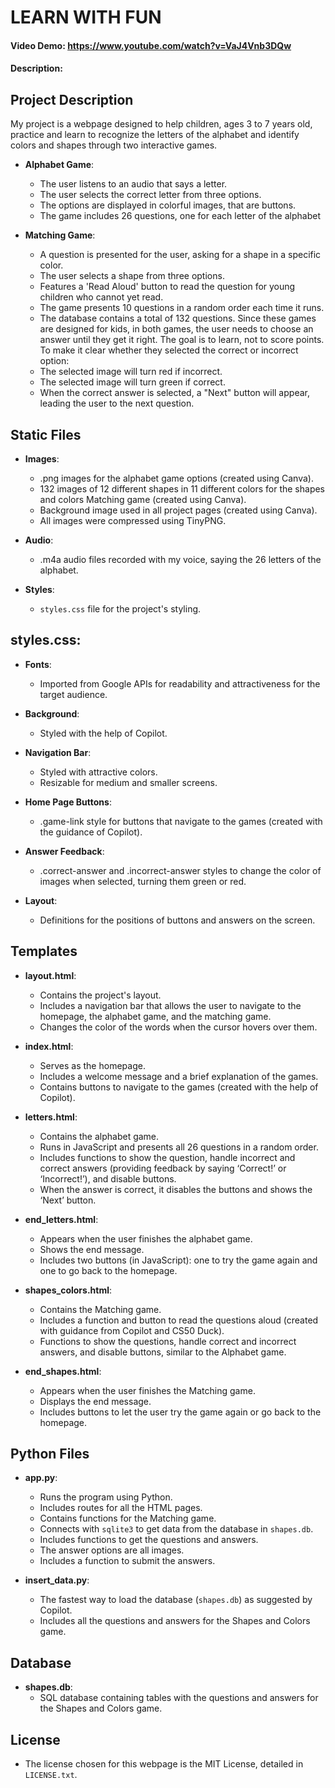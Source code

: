 # LEARN WITH FUN
#### Video Demo:  <https://www.youtube.com/watch?v=VaJ4Vnb3DQw>
#### Description:

## Project Description

My project is a webpage designed to help children, ages 3 to 7 years old, practice and learn to recognize the letters of the alphabet and identify colors and shapes through two interactive games.

- **Alphabet Game**:
  - The user listens to an audio that says a letter.
  - The user selects the correct letter from three options.
  - The options are displayed in colorful images, that are buttons.
  - The game includes 26 questions, one for each letter of the alphabet

- **Matching Game**:
  - A question is presented for the user, asking for a shape in a specific color.
  - The user selects a shape from three options.
  - Features a 'Read Aloud' button to read the question for young children who cannot yet read.
  - The game presents 10 questions in a random order each time it runs.
  - The database contains a total of 132 questions.
Since these games are designed for kids, in both games, the user needs to choose an answer until they get it right. The goal is to learn, not to score points. To make it clear whether they selected the correct or incorrect option:
  - The selected image will turn red if incorrect.
  - The selected image will turn green if correct.
  - When the correct answer is selected, a "Next" button will appear, leading the user to the next question.

## Static Files

- **Images**:
  - .png images for the alphabet game options (created using Canva).
  - 132 images of 12 different shapes in 11 different colors for the shapes and colors Matching game (created using Canva).
  - Background image used in all project pages (created using Canva).
  - All images were compressed using TinyPNG.

- **Audio**:
  - .m4a audio files recorded with my voice, saying the 26 letters of the alphabet.

- **Styles**:
  - `styles.css` file for the project's styling.

## styles.css:

- **Fonts**:
  - Imported from Google APIs for readability and attractiveness for the target audience.

- **Background**:
  - Styled with the help of Copilot.

- **Navigation Bar**:
  - Styled with attractive colors.
  - Resizable for medium and smaller screens.

- **Home Page Buttons**:
  - .game-link style for buttons that navigate to the games (created with the guidance of Copilot).

- **Answer Feedback**:
  - .correct-answer and .incorrect-answer styles to change the color of images when selected, turning them green or red.

- **Layout**:
  - Definitions for the positions of buttons and answers on the screen.

## Templates

- **layout.html**:
  - Contains the project's layout.
  - Includes a navigation bar that allows the user to navigate to the homepage, the alphabet game, and the matching game.
  - Changes the color of the words when the cursor hovers over them.

- **index.html**:
  - Serves as the homepage.
  - Includes a welcome message and a brief explanation of the games.
  - Contains buttons to navigate to the games (created with the help of Copilot).

- **letters.html**:
  - Contains the alphabet game.
  - Runs in JavaScript and presents all 26 questions in a random order.
  - Includes functions to show the question, handle incorrect and correct answers (providing feedback by saying ‘Correct!’ or ‘Incorrect!’), and disable buttons.
  - When the answer is correct, it disables the buttons and shows the ‘Next’ button.

- **end_letters.html**:
  - Appears when the user finishes the alphabet game.
  - Shows the end message.
  - Includes two buttons (in JavaScript): one to try the game again and one to go back to the homepage.

- **shapes_colors.html**:
  - Contains the Matching game.
  - Includes a function and button to read the questions aloud (created with guidance from Copilot and CS50 Duck).
  - Functions to show the questions, handle correct and incorrect answers, and disable buttons, similar to the Alphabet game.

- **end_shapes.html**:
  - Appears when the user finishes the Matching game.
  - Displays the end message.
  - Includes buttons to let the user try the game again or go back to the homepage.

## Python Files

- **app.py**:
  - Runs the program using Python.
  - Includes routes for all the HTML pages.
  - Contains functions for the Matching game.
  - Connects with `sqlite3` to get data from the database in `shapes.db`.
  - Includes functions to get the questions and answers.
  - The answer options are all images.
  - Includes a function to submit the answers.

- **insert_data.py**:
  - The fastest way to load the database (`shapes.db`) as suggested by Copilot.
  - Includes all the questions and answers for the Shapes and Colors game.

## Database

- **shapes.db**:
  - SQL database containing tables with the questions and answers for the Shapes and Colors game.

## License

- The license chosen for this webpage is the MIT License, detailed in `LICENSE.txt`.

